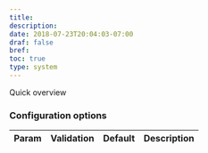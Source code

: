 ```yaml
---
title: 
description:
date: 2018-07-23T20:04:03-07:00
draf: false
bref: 
toc: true
type: system
---
```


Quick overview

### Configuration options

| Param | Validation | Default | Description |
|-------|-----------|----------|-------------|